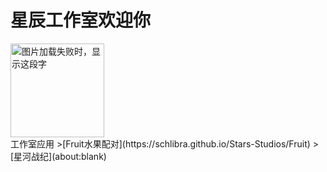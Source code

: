 星辰工作室欢迎你
===
<img src="https://raw.githubusercontent.com/schlibra/Stars-Studios/master/Stars-Studios_logo.png" width="150" height="150" alt="图片加载失败时，显示这段字"/>
<br>工作室应用
>[Fruit水果配对](https://schlibra.github.io/Stars-Studios/Fruit)
>[星河战纪](about:blank)
